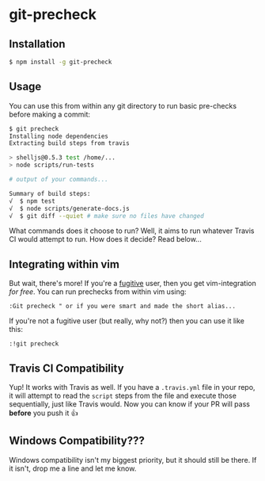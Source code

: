 git-precheck
============

Installation
------------

```bash
$ npm install -g git-precheck
```

Usage
-----

You can use this from within any git directory to run basic pre-checks before
making a commit:

```Bash
$ git precheck
Installing node dependencies
Extracting build steps from travis

> shelljs@0.5.3 test /home/...
> node scripts/run-tests

# output of your commands...

Summary of build steps:
√  $ npm test
√  $ node scripts/generate-docs.js
√  $ git diff --quiet # make sure no files have changed
```

What commands does it choose to run? Well, it aims to run whatever Travis CI
would attempt to run. How does it decide? Read below...

Integrating within vim
----------------------

But wait, there's more! If you're a
[fugitive](https://github.com/tpope/vim-fugitive) user, then you get
vim-integration *for free*. You can run prechecks from within vim using:

```Vim
:Git precheck " or if you were smart and made the short alias...
```

If you're not a fugitive user (but really, why not?) then you can use it like
this:

```Vim
:!git precheck
```

Travis CI Compatibility
-----------------------

Yup! It works with Travis as well. If you have a `.travis.yml` file in your
repo, it will attempt to read the `script` steps from the file and execute those
sequentially, just like Travis would. Now you can know if your PR will pass
**before** you push it :+1:

Windows Compatibility???
------------------------

Windows compatibility isn't my biggest priority, but it should still be there.
If it isn't, drop me a line and let me know.
